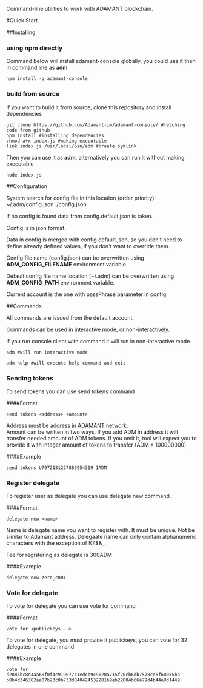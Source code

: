 
Command-line utilities to work with ADAMANT blockchain.

#Quick Start


##Installing


### using npm directly
Command below will install adamant-console globally, you could use it then in command line as **adm**
```
npm install -g adamant-console
```

### build from source
If you want to build it from source, clone this repository and install dependencies
```
git clone https://github.com/Adamant-im/adamant-console/ #fetching code from github
npm install #installing dependencies
chmod a+x index.js #making executable
link index.js /usr/local/bin/adm #create symlink
``` 

Then you can use it as **adm**, alternatively you can run it without making executable
```
node index.js

```

##Configuration

System search for config file in this location (order priority): 
~/.adm/config.json ./config.json

If no config is found data from config.default.json is taken.

Config is in json format.

Data in config is merged with config.default.json, so you don't need to define already defined values, if you don't want to override them.

Config file name (config.json) can be overwritten using **ADM_CONFIG_FILENAME** environment variable.

Default config file name location (~/.adm) can be overwritten using **ADM_CONFIG_PATH** environment variable.

Current account is the one with passPhrase parameter in config

##Commands

All commands are issued from the default account.

Commands can be used in interactive mode, or non-interactively. 

If you run console client with command it will run in non-interactive mode. 

```
adm #will run interactive mode
``` 

```
adm help #will execute help command and exit
```

### Sending tokens

To send tokens you can use send tokens command

####Format

``` send tokens <address> <amount> ```

Address must be address in ADAMANT network.  
Amount can be written in two ways. If you add ADM in address it will transfer needed amount of ADM tokens.
If you omit it, tool will expect you to provide it with integer amount of tokens to transfer (ADM * 100000000) 

####Example
```
send tokens U7972131227889954319 1ADM
```


### Register delegate

To register user as delegate you can use delegate new command. 

####Format

``` delegate new <name> ```

Name is delegate name you want to register with. It must be unique. Not be similar to Adamant address. Delegaate name can only contain alphanumeric characters with the exception of !@$&_. 

Fee for registering as delegate is 300ADM

####Example
```
delegate new zero_c001
```


### Vote for delegate

To vote for delegate you can use vote for command 

####Format

``` vote for <publickeys...> ```

To vote for delegate, you must provide it publickeys, you can vote for 32 delegates in one command

####Example
```
vote for d2885bc8d4aa68f0f4c919077c1edcb9c9020a715f20cb6db7578cd6f68055bb b0b4d346382aa07b23c0b733d040424532201b9eb22004b66a79d4b44e9d1449
```